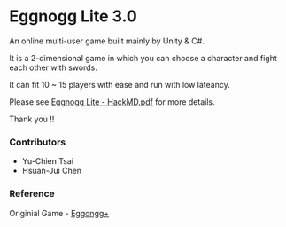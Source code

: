 # Eggnogg Lite 3.0

An online multi-user game built mainly by Unity & C#. 

It is a 2-dimensional game in which you can choose a character and fight each other with swords.

It can fit 10 ~ 15 players with ease and run with low lateancy.

Please see [Eggnogg Lite - HackMD.pdf](<https://github.com/b06901089/eggnogg_lite_3.0/blob/main/Eggnogg%20Lite%20-%20HackMD.pdf>) for more details.

Thank you !!

### Contributors
* Yu-Chien Tsai
* Hsuan-Jui Chen

### Reference
Originial Game - [Eggongg+](<https://madgarden.itch.io/eggnogg>)
